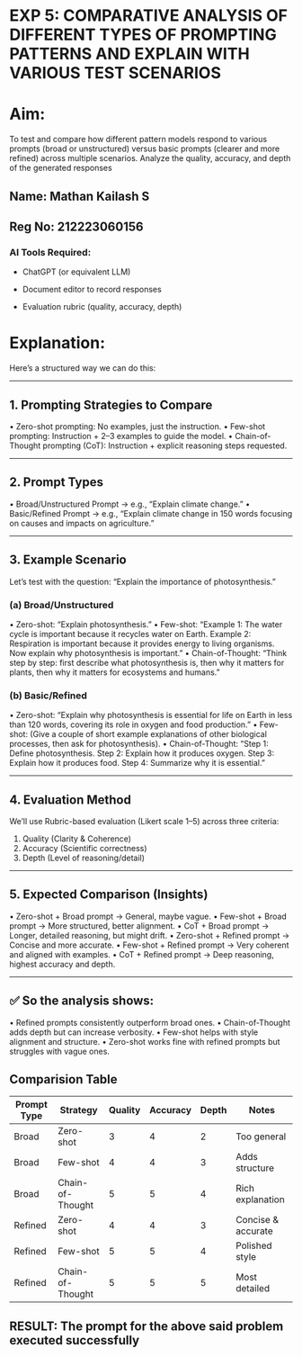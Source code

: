 

# EXP 5: COMPARATIVE ANALYSIS OF DIFFERENT TYPES OF PROMPTING PATTERNS AND EXPLAIN WITH VARIOUS TEST SCENARIOS

# Aim:
To test and compare how different pattern models respond to various prompts (broad or unstructured) versus basic prompts (clearer and more refined) across multiple scenarios.  Analyze the quality, accuracy, and depth of the generated responses 

## Name: Mathan Kailash S
## Reg No: 212223060156

### AI Tools Required:

* ChatGPT (or equivalent LLM)
 
* Document editor to record responses

* Evaluation rubric (quality, accuracy, depth)

# Explanation: 

Here’s a structured way we can do this:
________________________________________
## 1. Prompting Strategies to Compare
•	Zero-shot prompting: No examples, just the instruction.
•	Few-shot prompting: Instruction + 2–3 examples to guide the model.
•	Chain-of-Thought prompting (CoT): Instruction + explicit reasoning steps requested.
________________________________________
## 2. Prompt Types
•	Broad/Unstructured Prompt → e.g., “Explain climate change.”
•	Basic/Refined Prompt → e.g., “Explain climate change in 150 words focusing on causes and impacts on agriculture.”
________________________________________
## 3. Example Scenario
Let’s test with the question:
“Explain the importance of photosynthesis.”
### (a) Broad/Unstructured
•	Zero-shot:
“Explain photosynthesis.”
•	Few-shot:
“Example 1: The water cycle is important because it recycles water on Earth.
Example 2: Respiration is important because it provides energy to living organisms.
Now explain why photosynthesis is important.”
•	Chain-of-Thought:
“Think step by step: first describe what photosynthesis is, then why it matters for plants, then why it matters for ecosystems and humans.”
### (b) Basic/Refined
•	Zero-shot:
“Explain why photosynthesis is essential for life on Earth in less than 120 words, covering its role in oxygen and food production.”
•	Few-shot:
(Give a couple of short example explanations of other biological processes, then ask for photosynthesis).
•	Chain-of-Thought:
“Step 1: Define photosynthesis. Step 2: Explain how it produces oxygen. Step 3: Explain how it produces food. Step 4: Summarize why it is essential.”
________________________________________
## 4. Evaluation Method
We’ll use Rubric-based evaluation (Likert scale 1–5) across three criteria:
1.	Quality (Clarity & Coherence)
2.	Accuracy (Scientific correctness)
3.	Depth (Level of reasoning/detail)
________________________________________
## 5. Expected Comparison (Insights)
•	Zero-shot + Broad prompt → General, maybe vague.
•	Few-shot + Broad prompt → More structured, better alignment.
•	CoT + Broad prompt → Longer, detailed reasoning, but might drift.
•	Zero-shot + Refined prompt → Concise and more accurate.
•	Few-shot + Refined prompt → Very coherent and aligned with examples.
•	CoT + Refined prompt → Deep reasoning, highest accuracy and depth.
________________________________________
## ✅ So the analysis shows:
•	Refined prompts consistently outperform broad ones.
•	Chain-of-Thought adds depth but can increase verbosity.
•	Few-shot helps with style alignment and structure.
•	Zero-shot works fine with refined prompts but struggles with vague ones.
## Comparision Table

| Prompt Type | Strategy         | Quality | Accuracy | Depth | Notes              |
| ----------- | ---------------- | ------- | -------- | ----- | ------------------ |
| Broad       | Zero-shot        | 3       | 4        | 2     | Too general        |
| Broad       | Few-shot         | 4       | 4        | 3     | Adds structure     |
| Broad       | Chain-of-Thought | 5       | 5        | 4     | Rich explanation   |
| Refined     | Zero-shot        | 4       | 4        | 3     | Concise & accurate |
| Refined     | Few-shot         | 5       | 5        | 4     | Polished style     |
| Refined     | Chain-of-Thought | 5       | 5        | 5     | Most detailed      |





## RESULT: The prompt for the above said problem executed successfully

